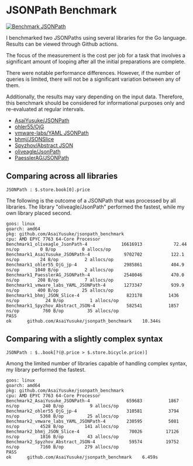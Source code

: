 # JSONPath Benchmark

[![Benchmark JSONPath](https://github.com/AsaiYusuke/jsonpath-benchmark/actions/workflows/build.yml/badge.svg)](https://github.com/AsaiYusuke/jsonpath-benchmark/actions/workflows/build.yml)

I benchmarked two JSONPaths using several libraries for the Go language.
Results can be viewed through Github actions.

The focus of the measurement is the cost per job for a task that involves a significant amount of looping after all the initial preparations are complete.

There were notable performance differences.
However, if the number of queries is limited, there will not be a significant variation between any of them.

Additionally, the results may vary depending on the input data.
Therefore, this benchmark should be considered for informational purposes only and re-evaluated at regular intervals.

- [AsaiYusuke/JSONPath](https://github.com/AsaiYusuke/jsonpath)
- [ohler55/OjG](https://github.com/ohler55/ojg)
- [vmware-labs/YAML JSONPath](https://github.com/vmware-labs/yaml-jsonpath)
- [bhmj/JSONSlice](https://github.com/bhmj/jsonslice)
- [Spyzhov/Abstract JSON](https://github.com/spyzhov/ajson)
- [oliveagle/JsonPath](https://github.com/oliveagle/jsonpath)
- [PaesslerAG/JSONPath](https://github.com/PaesslerAG/jsonpath)

## Comparing across all libraries

```
JSONPath : $.store.book[0].price
```

The following is the outcome of a JSONPath that was processed by all libraries.
The library "oliveagle/JsonPath" performed the fastest, while my own library placed second.

```
goos: linux
goarch: amd64
pkg: github.com/AsaiYusuke/jsonpath_benchmark
cpu: AMD EPYC 7763 64-Core Processor                
Benchmark1_oliveagle_JsonPath-4          	16616913	        72.44 ns/op	       0 B/op	       0 allocs/op
Benchmark1_AsaiYusuke_JSONPath-4         	 9702702	       122.1 ns/op	      24 B/op	       2 allocs/op
Benchmark1_ohler55_OjG_jp-4              	 2985861	       404.9 ns/op	    1040 B/op	       2 allocs/op
Benchmark1_PaesslerAG_JSONPath-4         	 2540046	       470.0 ns/op	     208 B/op	       7 allocs/op
Benchmark1_vmware_labs_YAML_JSONPath-4   	 1273347	       939.9 ns/op	     400 B/op	      25 allocs/op
Benchmark1_bhmj_JSON_Slice-4             	  823178	      1436 ns/op	      24 B/op	       1 allocs/op
Benchmark1_Spyzhov_Abstract_JSON-4       	  582541	      1857 ns/op	     760 B/op	      35 allocs/op
PASS
ok  	github.com/AsaiYusuke/jsonpath_benchmark	10.344s

```

## Comparing with a slightly complex syntax

```
JSONPath : $..book[?(@.price > $.store.bicycle.price)]
```

Among the limited number of libraries capable of handling complex syntax, my library performed the fastest.

```
goos: linux
goarch: amd64
pkg: github.com/AsaiYusuke/jsonpath_benchmark
cpu: AMD EPYC 7763 64-Core Processor                
Benchmark2_AsaiYusuke_JSONPath-4         	  659683	      1867 ns/op	     240 B/op	       9 allocs/op
Benchmark2_ohler55_OjG_jp-4              	  310581	      3794 ns/op	    5368 B/op	      25 allocs/op
Benchmark2_vmware_labs_YAML_JSONPath-4   	  230595	      5081 ns/op	    4528 B/op	     141 allocs/op
Benchmark2_bhmj_JSON_Slice-4             	   70026	     17126 ns/op	    1816 B/op	      43 allocs/op
Benchmark2_Spyzhov_Abstract_JSON-4       	   59574	     19752 ns/op	    7160 B/op	     279 allocs/op
PASS
ok  	github.com/AsaiYusuke/jsonpath_benchmark	6.459s

```
